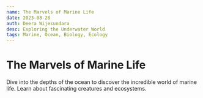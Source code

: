 ```yaml
---
name: The Marvels of Marine Life
date: 2023-08-28
auth: Deera Wijesundara
desc: Exploring the Underwater World
tags: Marine, Ocean, Biology, Ecology
---
```


# The Marvels of Marine Life

Dive into the depths of the ocean to discover the incredible world of marine life. Learn about fascinating creatures and ecosystems.
